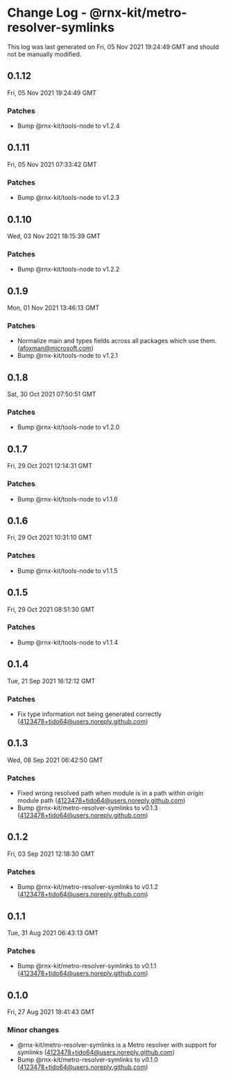# Change Log - @rnx-kit/metro-resolver-symlinks

This log was last generated on Fri, 05 Nov 2021 19:24:49 GMT and should not be manually modified.

<!-- Start content -->

## 0.1.12

Fri, 05 Nov 2021 19:24:49 GMT

### Patches

- Bump @rnx-kit/tools-node to v1.2.4

## 0.1.11

Fri, 05 Nov 2021 07:33:42 GMT

### Patches

- Bump @rnx-kit/tools-node to v1.2.3

## 0.1.10

Wed, 03 Nov 2021 18:15:39 GMT

### Patches

- Bump @rnx-kit/tools-node to v1.2.2

## 0.1.9

Mon, 01 Nov 2021 13:46:13 GMT

### Patches

- Normalize main and types fields across all packages which use them. (afoxman@microsoft.com)
- Bump @rnx-kit/tools-node to v1.2.1

## 0.1.8

Sat, 30 Oct 2021 07:50:51 GMT

### Patches

- Bump @rnx-kit/tools-node to v1.2.0

## 0.1.7

Fri, 29 Oct 2021 12:14:31 GMT

### Patches

- Bump @rnx-kit/tools-node to v1.1.6

## 0.1.6

Fri, 29 Oct 2021 10:31:10 GMT

### Patches

- Bump @rnx-kit/tools-node to v1.1.5

## 0.1.5

Fri, 29 Oct 2021 08:51:30 GMT

### Patches

- Bump @rnx-kit/tools-node to v1.1.4

## 0.1.4

Tue, 21 Sep 2021 16:12:12 GMT

### Patches

- Fix type information not being generated correctly (4123478+tido64@users.noreply.github.com)

## 0.1.3

Wed, 08 Sep 2021 06:42:50 GMT

### Patches

- Fixed wrong resolved path when module is in a path within origin module path (4123478+tido64@users.noreply.github.com)
- Bump @rnx-kit/metro-resolver-symlinks to v0.1.3 (4123478+tido64@users.noreply.github.com)

## 0.1.2

Fri, 03 Sep 2021 12:18:30 GMT

### Patches

- Bump @rnx-kit/metro-resolver-symlinks to v0.1.2 (4123478+tido64@users.noreply.github.com)

## 0.1.1

Tue, 31 Aug 2021 06:43:13 GMT

### Patches

- Bump @rnx-kit/metro-resolver-symlinks to v0.1.1 (4123478+tido64@users.noreply.github.com)

## 0.1.0

Fri, 27 Aug 2021 18:41:43 GMT

### Minor changes

- @rnx-kit/metro-resolver-symlinks is a Metro resolver with support for symlinks (4123478+tido64@users.noreply.github.com)
- Bump @rnx-kit/metro-resolver-symlinks to v0.1.0 (4123478+tido64@users.noreply.github.com)
